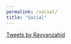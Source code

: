 ```yaml
---
permalink: /social/
title: "Social"
---    
```


<a class="twitter-timeline"
  href="https://twitter.com/Rayyanzahid?ref_src=twsrc%5Etfw"
  data-width="300"
  data-height="300"
  data-tweet-limit="5"
  data-chrome="noscrollbar noborders transparent">
  Tweets by Rayyanzahid
  </a>
  <script async src="https://platform.twitter.com/widgets.js" charset="utf-8"></script> 
